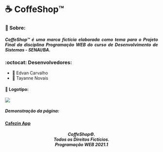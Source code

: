 # :coffee: CoffeShop™️

<div align="left"> 
    <h3>
        💬 Sobre:
    </h3>
    <h5 style="text-align:justify">
        CoffeShop™ é uma marca fictícia elaborada como tema para o Projeto Final da disciplina Programação WEB do curso de Desenvolvimento de Sistemas - SENAI/BA.
    </h5>
    <h3>
        :octocat: Desenvolvedores:
    </h3>
    <ul>
        <li>
            👨 Edvan Carvalho
        </li>
        <li>
            👩 Tayanne Novais
        </li>
    </ul>
    <h4>📛 Logotipo:</h4>
    <img src="https://github.com/tayhsn/coffeshop/blob/main/images/logos/logotipo.png" />
    <h5>
    Demonstração da página:
	</h5>
    <h4>
       <a href="https://cafezin.netlify.app/"> Cafezin App </a>
    </h4>
    <h5 align="center">
	CoffeShop©. <br>
	Todos os Direitos Fictícios. <br>
	Programação WEB 2021.1
	</h5>

